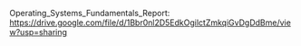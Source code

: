 Operating_Systems_Fundamentals_Report: https://drive.google.com/file/d/1Bbr0nl2D5EdkOgilctZmkqiGvDgDdBme/view?usp=sharing
